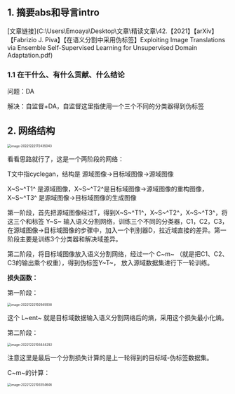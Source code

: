## 1. 摘要abs和导言intro

[文章链接](C:\Users\Emoaya\Desktop\文章\精读文章\42.【2021】【arXiv】【Fabrizio J. Piva】【在语义分割中采用伪标签】Exploiting Image Translations via Ensemble Self-Supervised Learning for Unsupervised Domain Adaptation.pdf)

### 1.1 在干什么、有什么贡献、什么结论

问题：DA

解决：自监督+DA，自监督这里指使用一个三个不同的分类器得到伪标签

## 2. 网络结构

<img src="D:\markdown file\截图\image-20221222172435043.png" alt="image-20221222172435043" style="zoom:50%;" />

看看思路就行了，这是一个两阶段的网络：

T文中指cyclegan，结构是  源域图像→目标域图像→源域图像

X~S~^T1^ 是源域图像，X~S~^T2^是目标域图像→源域图像的重构图像，X~S~^T3^ 是源域图像→目标域图像的生成图像

第一阶段，首先把源域图像经过T，得到X~S~^T1^，X~S~^T2^，X~S~^T3^，将这三个和标签 Y~S~ 输入语义分割网络，训练三个不同的分类器，C1，C2，C3，在源域图像→目标域图像的步骤中，加入一个判别器D，拉近域直接的差异。第一阶段主要是训练3个分类器和解决域差异。

第二阶段，将目标域图像放入语义分割网络，经过一个 C~m~ （就是把C1、C2、C3的输出乘个权重），得到伪标签Y~T~， 放入源域数据集进行下一轮训练。

**损失函数：**

第一阶段：

<img src="D:\markdown file\截图\image-20221222192945938.png" alt="image-20221222192945938" style="zoom:50%;" />

这个 L~ent~ 就是目标域数据输入语义分割网络后的熵，采用这个损失最小化熵。

第二阶段：

<img src="D:\markdown file\截图\image-20221222193444292.png" alt="image-20221222193444292" style="zoom:50%;" />

注意这里是最后一个分割损失计算的是上一轮得到的目标域-伪标签数据集。

C~m~的计算：

<img src="D:\markdown file\截图\image-20221222193354646.png" alt="image-20221222193354646" style="zoom:50%;" />